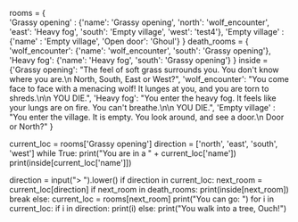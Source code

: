 rooms = {  
    'Grassy opening' : {'name': 'Grassy opening',
               'north': 'wolf_encounter', 
               'east': 'Heavy fog', 
               'south': 'Empty village', 
               'west': 'test4'},
    'Empty village' : {'name' : 'Empty village',
                      'Open door': 'Ghoul'}
}
death_rooms = {
    'wolf_encounter': {'name': 'wolf_encounter',
               'south': 'Grassy opening'},
    'Heavy fog': {'name': 'Heavy fog',
               'south': 'Grassy opening'}
}
inside = {'Grassy opening': "The feel of soft grass surrounds you. You don't know where you are.\n North, South, East or West?",
   'wolf_encounter': "You come face to face with a menacing wolf! It lunges at you, and you are torn to shreds.\n\n YOU DIE.",
   'Heavy fog': "You enter the heavy fog. It feels like your lungs are on fire. You can't breathe.\n\n YOU DIE.",
   'Empty village' : "You enter the village. It is empty. You look around, and see a door.\n Door or North?"
         }

current_loc = rooms['Grassy opening']
direction = ['north', 'east', 'south', 'west']
while True:
  print("You are in a " + current_loc['name'])
  print(inside[current_loc['name']])
  
  direction = input("> ").lower()
  if direction in current_loc:
    next_room = current_loc[direction]
    if next_room in death_rooms:
      print(inside[next_room])
      break
    else:
      current_loc = rooms[next_room]
      print("You can go: ")
      for i in current_loc:
        if i in direction:
          print(i)
  else:
    print("You walk into a tree, Ouch!")
